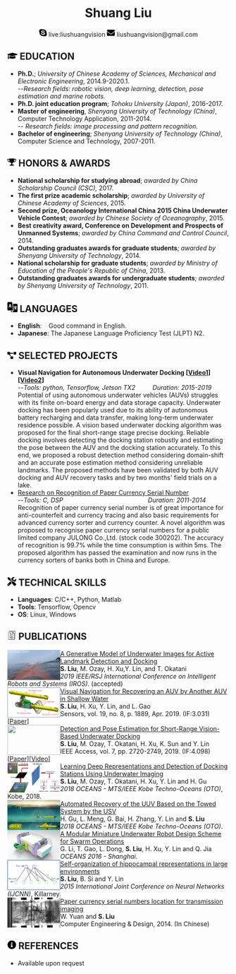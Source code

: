  <center>
     <h1>Shuang Liu</h1>
     <div>
         <span>
             <img src="assets/skype.svg" width="18px">
             live:liushuangvision
         </span>
         <span>
             <img src="assets/envelope-solid.svg" width="18px">
             liushuangvision@gmail.com
         </span>
     </div>
 </center>

 ## <img src="assets/graduation-cap-solid.svg" width="23px"> EDUCATION

- **Ph.D.**; *University of Chinese Academy of Sciences, Mechanical and Electronic Engineering*, 2014.9-2020.1.
<br>--*Research fields: robotic vision, deep learning, detection, pose estimation and marine robots.*
- **Ph.D. joint education program**; *Tohoku University (Japan)*, 2016-2017.
- **Master of engineering**, *Shenyang University of Technology (China)*, Computer Technology Application, 2011-2014.
<br>-- *Research fields: image processing and pattern recognition.*
- **Bachelor of engineering**; *Shenyang University of Technology (China)*, Computer Science and Technology, 2007-2011.

## <img src="assets/award1.svg" width="20px"> HONORS \& AWARDS

- **National scholarship for studying abroad**; *awarded by China Scholarship Council (CSC),* 2017.
- **The first prize academic scholarship**; *awarded by University of Chinese Academy of Sciences*, 2015.
- **Second prize, Oceanology International China 2015 China Underwater Vehicle Contest**; *awarded by Chinese Society of Oceanography*, 2015.
- **Best creativity award, Conference on Development and Prospects of  Unmanned Systems**; *awarded by China Command and Control Council*, 2014.
- **Outstanding graduates awards for graduate students**; *awarded by Shenyang University of Technology*, 2014.
- **National scholarship for graduate students**; *awarded by Ministry of Education of the People's Republic of China*, 2013.
- **Outstanding graduates awards for undergraduate students**; *awarded by Shenyang University of Technology*, 2011.

## <img src="assets/language.svg" width="23px"> LANGUAGES
- **English**: &nbsp;&nbsp; Good command in English.
- **Japanese**: The Japanese Language Proficiency Test (JLPT)  N2.
## <img src="assets/project-diagram-solid.svg" width="20px"> SELECTED PROJECTS

- **Visual Navigation for Autonomous Underwater Docking [[Video1](https://drive.google.com/file/d/1SiVgtwZ7g7BMi8i4mPz5fptAqTC-GnBC/view?usp=sharing)] [[Video2](https://drive.google.com/open?id=150qfsnMjmWUnWlwzXiC6R-kSfGU34R37)]**
<br>--*Tools: python, Tensorflow, Jetson TX2 &nbsp;&nbsp;&nbsp;&nbsp;&nbsp;&nbsp;&nbsp;&nbsp; Duration: 2015-2019*
<br>Potential of using autonomous underwater vehicles (AUVs) struggles with its finite on-board energy and data storage capacity. Underwater docking has been popularly used due to its ability of autonomous battery recharging and data transfer, making long-term underwater residence possible. A vision based underwater docking algorithm was proposed for the final short-range stage precise docking. Reliable docking involves detecting the docking station robustly and estimating the pose between the AUV and the docking station accurately. To this end, we proposed a robust detection method considering domain-shift and an accurate pose estimation method considering unreliable landmarks. The proposed methods have been validated by both AUV docking and AUV recovery tasks and by two months' field trials on a lake.
- [Research on Recognition of Paper Currency Serial Number](https://github.com/vincent341/Paper-Currency-Recognition)
<br>--*Tools: C, DSP &nbsp;&nbsp;&nbsp;&nbsp;&nbsp;&nbsp;&nbsp;&nbsp;&nbsp;&nbsp;&nbsp;&nbsp;&nbsp;&nbsp;&nbsp;&nbsp;&nbsp;&nbsp;&nbsp;&nbsp;&nbsp;&nbsp;&nbsp;&nbsp;&nbsp;&nbsp;&nbsp;&nbsp;&nbsp;&nbsp;&nbsp;&nbsp;&nbsp;&nbsp;&nbsp;&nbsp;&nbsp;&nbsp;&nbsp;&nbsp;&nbsp;&nbsp;&nbsp;&nbsp;&nbsp;&nbsp;&nbsp; Duration: 2011-2014*
<br>Recognition of paper currency serial number is of great importance for anti-counterfeit and currency tracing and also basic requirements for advanced currency sorter and currency counter. A novel algorithm was proposed to recognise paper currency serial numbers for a public limited company JULONG Co.,Ltd. (stock code 300202). The accuracy of recognition is 99.7\% while the time consumption is within 5ms. The proposed algorithm has passed the examination and now runs in the currency sorters of banks both in China and Europe.


## <img src="assets/tools-solid.svg" width="20px"> TECHNICAL SKILLS

- **Languages**: C/C++, Python, Matlab
- **Tools**: Tensorflow, Opencv
- **OS**: Linux, Windows
## <img src="assets/document.svg" width="20px"> PUBLICATIONS
<img align="left" width="120" height="68" src="assets/t2f.gif">[A Generative Model of Underwater Images for Active Landmark Detection and Docking](https://github.com/vincent341/T2FGAN)
<br>**S. Liu**, M. Ozay, H. Xu,Y. Lin, and  T. Okatani
 <br>*2019 IEEE/RSJ International Conference on Intelligent Robots and Systems (IROS)*. (accepted) <!---[[Code](https://github.com/vincent341/T2FGAN)][[Video](https://drive.google.com/file/d/1SiVgtwZ7g7BMi8i4mPz5fptAqTC-GnBC/view?usp=sharing)]-->
<br><img align="left" width="120" height="68" src="assets/sensors-3.png">[Visual Navigation for Recovering an AUV by Another AUV in Shallow Water](https://www.mdpi.com/1424-8220/19/8/1889/pdf)
<br>**S. Liu**, H. Xu, Y. Lin, and L. Gao
<br>Sensors, vol. 19, no. 8, p. 1889, Apr. 2019. (IF:3.031)[[Paper](https://www.mdpi.com/1424-8220/19/8/1889/pdf)]
<br>
<img align="left" width="120" height="68" src="assets/access2.gif">[Detection and Pose Estimation for Short-Range Vision-Based Underwater Docking](https://ieeexplore.ieee.org/stamp/stamp.jsp?tp=&arnumber=8567906)
<br>**S. Liu**, M. Ozay, T. Okatani, H. Xu, K. Sun and Y. Lin
<br>IEEE Access, vol. 7, pp. 2720-2749, 2019. (IF:4.098)[[Paper](https://ieeexplore.ieee.org/stamp/stamp.jsp?tp=&arnumber=8567906)][[Video](https://drive.google.com/open?id=150qfsnMjmWUnWlwzXiC6R-kSfGU34R37)]
<br><img align="left" width="120" height="68" src="assets/LDR_OCEAN.png">
[Learning Deep Representations and Detection of Docking Stations Using Underwater Imaging](https://ieeexplore.ieee.org/document/8559067)
<br>**S. Liu**, M. Ozay, T. Okatani, H. Xu, Y. Lin and H. Gu
<br>*2018 OCEANS - MTS/IEEE Kobe Techno-Oceans (OTO)*, Kobe, 2018.
<br><img align="left" width="120" height="68" src="assets/gu1.png">
[Automated Recovery of the UUV Based on the Towed System by the USV](https://ieeexplore.ieee.org/document/8559320)
<br>H. Gu, L. Meng, G. Bai, H. Zhang, Y. Lin and **S. Liu**
<br>*2018 OCEANS - MTS/IEEE Kobe Techno-Oceans (OTO)*.
<br><img align="left" width="120" height="68" src="assets/guan.png">
[A Modular Miniature Underwater Robot Design Scheme for Swarm Operations](https://ieeexplore.ieee.org/document/7485357)
<br>G. Li, T. Gao, L. Dong, **S. Liu**, H. Xu, Y. Lin and Q. Jia
<br>*OCEANS 2016 - Shanghai*.
<br><img align="left" width="120" height="68" src="assets/si.png">
[Self-organization of hippocampal representations in large environments](https://ieeexplore.ieee.org/document/7280848)
<br>**S. Liu**, B. Si and Y. Lin
<br>*2015 International Joint Conference on Neural Networks (IJCNN)*, Killarney.
<br><img align="left" width="120" height="68" src="assets/currency.png">
[Paper currency serial numbers location for transmission imaging](http://www.cnki.com.cn/Article/CJFDTotal-SJSJ201410039.htm)
<br>W. Yuan and **S. Liu**
<br>Computer Engineering \& Design, 2014. (In Chinese)

## <img src="assets/info-circle-solid.svg" width="20px"> REFERENCES
- Available upon request
